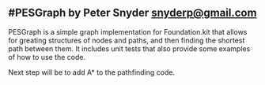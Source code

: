 #PESGraph
by Peter Snyder <snyderp@gmail.com>
---

PESGraph is a simple graph implementation for Foundation.kit that allows for greating structures
of nodes and paths, and then finding the shortest path between them.  It includes unit tests that also
provide some examples of how to use the code.

Next step will be to add A* to the pathfinding code.

